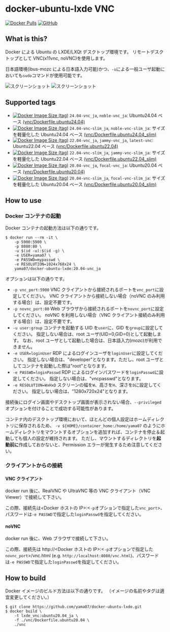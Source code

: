# docker-ubuntu-lxde VNC

[![Docker Pulls](https://img.shields.io/docker/pulls/yama07/docker-ubuntu-lxde?style=for-the-badge)](https://hub.docker.com/r/yama07/docker-ubuntu-lxde)
[![GitHub](https://img.shields.io/github/license/yama07/docker-ubuntu-lxde?style=for-the-badge)](https://github.com/yama07/docker-ubuntu-lxde)

## What is this?

Docker による Ubuntu の LXDE/LXQt デスクトップ環境です。
リモートデスクトップとして VNC(x11vnc, noVNC)を使用します。

日本語環境(ibus-mozc による日本語入力可能)かつ、`-u`による一般ユーザ起動においても`sudo`コマンドが使用可能です。

![スクリーンショット](https://raw.githubusercontent.com/yama07/docker-ubuntu-lxde/master/screenshot/VNC-ubuntu20.04_ja.png)
![スクリーンショット](https://raw.githubusercontent.com/yama07/docker-ubuntu-lxde/master/screenshot/noVNC-ubuntu20.04_ja.png)

## Supported tags

- [![Docker Image Size (tag)](https://img.shields.io/docker/image-size/yama07/docker-ubuntu-lxde/24.04-vnc_ja?style=flat-square)](https://hub.docker.com/r/yama07/docker-ubuntu-lxde/tags?name=24.04-vnc_ja)
  `24.04-vnc_ja`, `noble-vnc_ja`: Ubuntu24.04 ベース [(vnc/Dockerfile.ubuntu24.04)](https://github.com/yama07/docker-ubuntu-lxde/blob/master/vnc/Dockerfile.ubuntu24.04)
- [![Docker Image Size (tag)](https://img.shields.io/docker/image-size/yama07/docker-ubuntu-lxde/24.04-vnc-slim_ja?style=flat-square)](https://hub.docker.com/r/yama07/docker-ubuntu-lxde/tags?name=24.04-vnc-slim_ja)
  `24.04-vnc-slim_ja`, `noble-vnc-slim_ja`: サイズを軽量化した Ubuntu24.04 ベース [(vnc/Dockerfile.ubuntu24.04_slim)](https://github.com/yama07/docker-ubuntu-lxde/blob/master/vnc/Dockerfile.ubuntu24.04)
- [![Docker Image Size (tag)](https://img.shields.io/docker/image-size/yama07/docker-ubuntu-lxde/22.04-vnc_ja?style=flat-square)](https://hub.docker.com/r/yama07/docker-ubuntu-lxde/tags?name=22.04-vnc_ja)
  `22.04-vnc_ja`, `jammy-vnc_ja`, `latest-vnc`: Ubuntu22.04 ベース [(vnc/Dockerfile.ubuntu22.04)](https://github.com/yama07/docker-ubuntu-lxde/blob/master/vnc/Dockerfile.ubuntu22.04)
- [![Docker Image Size (tag)](https://img.shields.io/docker/image-size/yama07/docker-ubuntu-lxde/22.04-vnc-slim_ja?style=flat-square)](https://hub.docker.com/r/yama07/docker-ubuntu-lxde/tags?name=22.04-vnc-slim_ja)
  `22.04-vnc-slim_ja`, `jammy-vnc-slim_ja`: サイズを軽量化した Ubuntu22.04 ベース [(vnc/Dockerfile.ubuntu22.04_slim)](https://github.com/yama07/docker-ubuntu-lxde/blob/master/vnc/Dockerfile.ubuntu22.04)
- [![Docker Image Size (tag)](https://img.shields.io/docker/image-size/yama07/docker-ubuntu-lxde/20.04-vnc_ja?style=flat-square)](https://hub.docker.com/r/yama07/docker-ubuntu-lxde/tags?name=20.04-vnc_ja)
  `20.04-vnc_ja`, `focal-vnc_ja`: Ubuntu20.04 ベース [(vnc/Dockerfile.ubuntu20.04)](https://github.com/yama07/docker-ubuntu-lxde/blob/master/vnc/Dockerfile.ubuntu20.04)
- [![Docker Image Size (tag)](https://img.shields.io/docker/image-size/yama07/docker-ubuntu-lxde/20.04-vnc-slim_ja?style=flat-square)](https://hub.docker.com/r/yama07/docker-ubuntu-lxde/tags?name=20.04-vnc-slim_ja)
  `20.04-vnc-slim_ja`, `focal-vnc-slim_ja`: サイズを軽量化した Ubuntu20.04 ベース [(vnc/Dockerfile.ubuntu20.04_slim)](https://github.com/yama07/docker-ubuntu-lxde/blob/master/vnc/Dockerfile.ubuntu20.04)

## How to use

### Docker コンテナの起動

Docker コンテナの起動方法は以下の通りです。

```
$ docker run --rm -it \
    -p 5900:5900 \
    -p 8080:80 \
    -u $(id -u):$(id -g) \
    -e USER=yama07 \
    -e PASSWD=mypasswd \
    -e RESOLUTION=1024x768x24 \
    yama07/docker-ubuntu-lxde:20.04-vnc_ja
```

オプションは以下の通りです。

- `-p vnc_port:5900`
  VNC クライアントから接続されるポートを`vnc_port`に設定してください。
  VNC クライアントから接続しない場合（noVNC のみ利用する場合）は、設定不要です。
- `-p novnc_port:80`
  Web ブラウザから接続されるポートを`novnc_port`に設定してください。
  noVNC を利用しない場合（VNC クライアント接続のみ利用する場合）は、設定不要です。
- `-u user:group`
  コンテナを起動する UID を`user`に、GID を`group`に設定してください。
  指定しない場合は、root ユーザ(UID=0,GID=0)として起動します。
  なお、root ユーザとして起動した場合は、日本語入力(mozc)が利用できません。
- `-e USER=loginUser`
  RDP によるログインユーザを`loginUser`に設定してください。
  指定しない場合は、"developer"となります。ただし、root ユーザとしてコンテナを起動した際は"root"となります。
- `-e PASSWD=loginPasswd`
  RDP によるログインパスワードを`loginPasswd`に設定してください。
  指定しない場合は、"vncpasswd"となります。
- `-e RESOLUTION=WxHxD`
  スクリーンの幅を`W`、高さを`H`、深さを`D`に設定してください。
  指定しない場合は、"1280x720x24"となります。

接続後にログイン画面やデスクトップ画面が表示されない場合、`--privileged`オプションを付けることで成功する可能性があります。

コンテナ内のデスクトップ環境において、ほとんどの個人設定はホームディレクトリに保存されるため、 `-v ${HOME}/container_home:/home/yama07` のようにホームディレクトリをマウントするオプションを追加すれば、コンテナを停止＆起動しても個人の設定が維持されます。
ただし、マウントするディレクトリを**起動前に**作成しておかないと、Permission エラーが発生するため注意してください。

### クライアントからの接続

#### VNC クライアント

docker run 後に、RealVNC や UltraVNC 等の VNC クライアント（VNC Viewer）で接続して下さい。

この際、接続先は<Docker ホストの IP>:<`-p`オプションで指定した`vnc_port`>、パスワードは`-e PASSWD`で指定した`loginPasswd`を指定してください。

#### noVNC

docker run 後に、Web ブラウザで接続して下さい。

この際、接続先は http://<Docker ホストの IP>:<`-p`オプションで指定した`novnc_port`>/vnc.html (e.g. `http://localhost:8080/vnc.html`)、パスワードは`-e PASSWD`で指定した`loginPasswd`を指定してください。

## How to build

Docker イメージのビルド方法は以下の通りです。
（イメージの名前やタグは適宜変更してください。）

```
$ git clone https://github.com/yama07/docker-ubuntu-lxde.git
$ docker build \
    -t lxde_vnc:ubuntu20.04_ja \
    -f ./vnc/Dockerfile.ubuntu20.04 \
    ./vnc
```
